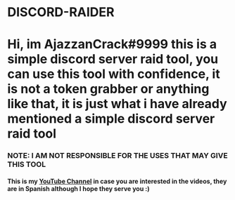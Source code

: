 # DISCORD-RAIDER

<h1>Hi, im <strong>AjazzanCrack#9999</strong> this is a simple discord server raid tool, you can use this tool with confidence, it is not a token grabber or anything like that, it is just what i have already mentioned a simple discord server raid tool</h1>

<h3> NOTE: <strong>I AM NOT RESPONSIBLE FOR THE USES THAT MAY GIVE THIS TOOL</strong> </h3>
<h4>This is my <a href="https://www.youtube.com/channel/UCgN33zygz4f3e-jieyeIkuA">YouTube Channel</a>  in case you are interested in the videos, they are in Spanish although I hope they serve you :)</h4>
